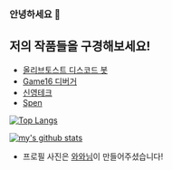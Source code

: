 ### 안녕하세요 👋
   
   

## 저의 작품들을 구경해보세요!
- [올리브토스트 디스코드 봇](https://bit.ly/OliveToast)
- [Game16 디버거](https://bit.ly/Game_16)
- [신영테크](https://shinyoung.tech/)
- [Spen](https://github.com/choshinyoung/Spen)

[![Top Langs](https://github-readme-stats.vercel.app/api/top-langs/?username=choshinyoung&layout=compact)](https://github.com/anuraghazra/github-readme-stats)

[![my's github stats](https://github-readme-stats.vercel.app/api?username=choshinyoung)](https://github.com/anuraghazra/github-readme-stats)

- 프로필 사진은 [와와님](https://scratch.mit.edu/users/cuore99/)이 만들어주셨습니다!

